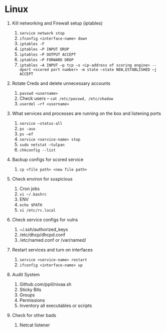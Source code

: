 # Linux

1. Kill networking and Firewall setup (iptables)
    1.	`service network stop`
    2.	`ifconfig <interface-name> down`
    3.	`iptables -F`
    4.	`iptables –P INPUT DROP`
    5.	`iptables –P OUTPUT ACCEPT`
    6.	`iptables –P FORWARD DROP`
    7.	`iptables –A INPUT –p tcp –s <ip-address of scoring engine> --dport <scored port number> -m state –state NEW,ESTABLISHED –j ACCEPT`
  
2.	Rotate Creds and delete unnecessary accounts
    1.	`passwd <username>`
    2.	Check users – `cat /etc/passwd, /etc/shadow`
    3.	`userdel –rf <username>`

3.	What services and processes are running on the box and listening ports
    1.	`service –status-all`
    2.	`ps -aux`
    3.	`ps –ef`
    4.	`service <service-name> stop`
    5.	`sudo netstat –tulpan`
    6.	`chkconfig --list`

4.	Backup configs for scored service
    1.	`cp <file path> <new file path>`

5.	Check environ for suspicious
    1.	Cron jobs
    2.	`vi ~/.bashrc`
    3.	ENV
    4.	`echo $PATH`
    5.	`vi /etc/rc.local`

6.	Check service configs for vulns
    1.	~/.ssh/authorized_keys
    2.	/etc/dhcp/dhcpd.conf
    3.	/etc/named.conf or /var/named/

7.	Restart services and turn on interfaces
    1.	`service <service-name> restart`
    2.	`ifconfig <interface-name> up`

8.	Audit System
    1.	Github.com/ppil/nixaa.sh
    2.	Sticky Bits
    3.	Groups
    4.	Permissions
    5.	Inventory all executables or scripts

9.	Check for other bads
    1.	Netcat listener
